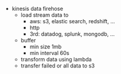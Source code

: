 - kinesis data firehose
    - load stream data to
        - aws: s3, elastic search, redshift, ...
        - http
        - 3rd: datadog, splunk, mongodb, ...
    - buffer
        - min size 1mb
        - min interval 60s
    - transform data using lambda
    - transfer failed or all data to s3
    